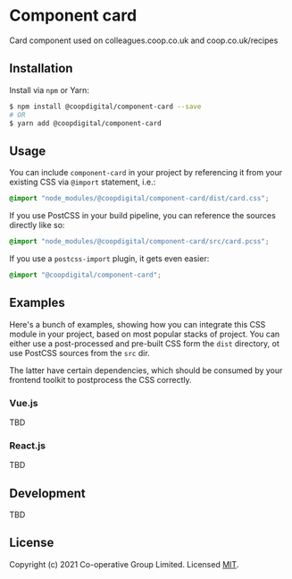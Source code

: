 # Component card
Card component used on colleagues.coop.co.uk and coop.co.uk/recipes

## Installation
Install via `npm` or Yarn:
```bash
$ npm install @coopdigital/component-card --save
# OR
$ yarn add @coopdigital/component-card
```

## Usage
You can include `component-card` in your project by referencing it from your existing CSS via `@import` statement, i.e.:
```css
@import "node_modules/@coopdigital/component-card/dist/card.css";
```

If you use PostCSS in your build pipeline, you can reference the sources directly like so:
```css
@import "node_modules/@coopdigital/component-card/src/card.pcss";
```

If you use a `postcss-import` plugin, it gets even easier:
```css
@import "@coopdigital/component-card";
```

## Examples
Here's a bunch of examples, showing how you can integrate this CSS module in your project, based on most popular stacks of project. You can either use a post-processed and pre-built CSS form the `dist` directory, ot use PostCSS sources from the `src` dir.

The latter have certain dependencies, which should be consumed by your frontend toolkit to postprocess the CSS correctly.

### Vue.js
TBD

### React.js
TBD

## Development
TBD


## License
Copyright (c) 2021 Co-operative Group Limited.
Licensed [MIT](https://github.com/coopdigital/coop-frontend/blob/master/LICENSE).

 